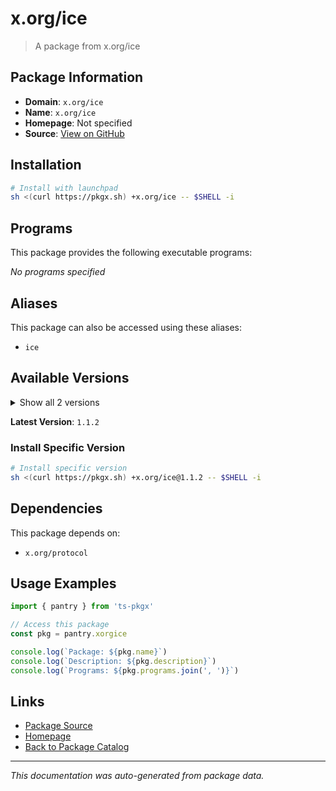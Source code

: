 # x.org/ice

> A package from x.org/ice

## Package Information

- **Domain**: `x.org/ice`
- **Name**: `x.org/ice`
- **Homepage**: Not specified
- **Source**: [View on GitHub](https://github.com/pkgxdev/pantry/tree/main/projects/x.org/ice/package.yml)

## Installation

```bash
# Install with launchpad
sh <(curl https://pkgx.sh) +x.org/ice -- $SHELL -i
```

## Programs

This package provides the following executable programs:

*No programs specified*

## Aliases

This package can also be accessed using these aliases:

- `ice`

## Available Versions

<details>
<summary>Show all 2 versions</summary>

- `1.1.2`, `1.1.1`

</details>

**Latest Version**: `1.1.2`

### Install Specific Version

```bash
# Install specific version
sh <(curl https://pkgx.sh) +x.org/ice@1.1.2 -- $SHELL -i
```

## Dependencies

This package depends on:

- `x.org/protocol`

## Usage Examples

```typescript
import { pantry } from 'ts-pkgx'

// Access this package
const pkg = pantry.xorgice

console.log(`Package: ${pkg.name}`)
console.log(`Description: ${pkg.description}`)
console.log(`Programs: ${pkg.programs.join(', ')}`)
```

## Links

- [Package Source](https://github.com/pkgxdev/pantry/tree/main/projects/x.org/ice/package.yml)
- [Homepage](#)
- [Back to Package Catalog](../package-catalog.md)

---

*This documentation was auto-generated from package data.*
